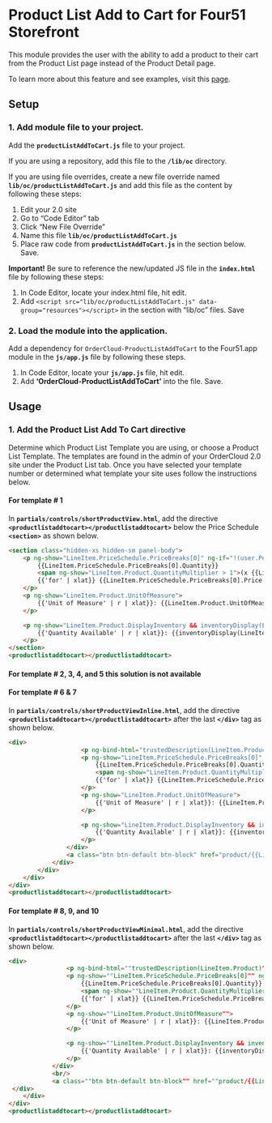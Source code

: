 # Product List Add to Cart for Four51 Storefront 

This module provides the user with the ability to add a product to their cart from the Product List page instead of the Product Detail page. 

To learn more about this feature and see examples, visit this [page](https://volition.four51ordercloud.com/store/product/ProductListAddtoCart).

## Setup
### 1. Add module file to your project.
Add the **`productListAddToCart.js`** file to your project.

If you are using a repository, add this file to the **`/lib/oc`** directory.

If you are using file overrides, create a new file override named **`lib/oc/productListAddToCart.js`** and add this file as the content by following these steps:

 1. Edit your 2.0 site
 2. Go to “Code Editor” tab
 3. Click “New File Override”
 4. Name this file **`lib/oc/productListAddToCart.js`**
 5. Place raw code from **`productListAddToCart.js`**  in the section below. Save.

**Important!** Be sure to reference the new/updated JS file in the **`index.html`** file by following these steps:

 1. In Code Editor, locate your index.html file, hit edit. 
 2. Add `<script src="lib/oc/productListAddToCart.js" data-group="resources"></script>` in the section with “lib/oc” files. Save

### 2. Load the module into the application.
Add a dependency for `OrderCloud-ProductListAddToCart` to the Four51.app module in the **`js/app.js`** file by following these steps. 

 1. In Code Editor, locate your **`js/app.js`** file, hit edit. 
 2. Add **‘OrderCloud-ProductListAddToCart’** into the file. Save.

## Usage

### 1. Add the Product List Add To Cart directive

Determine which Product List Template you are using, or choose a Product List Template.  The templates are found in the admin of your OrderCloud 2.0 site under the Product List tab.  Once you have selected your template number or determined what template your site uses follow the instructions below.

#### For template # 1

In **`partials/controls/shortProductView.html`**, add the directive **`<productlistaddtocart></productlistaddtocart>`** below the Price Schedule **`<section>`** as shown below. 

```html
<section class="hidden-xs hidden-sm panel-body">
    <p ng-show="LineItem.PriceSchedule.PriceBreaks[0]" ng-if="!(user.Permissions.contains('HidePricing'))">
        {{LineItem.PriceSchedule.PriceBreaks[0].Quantity}}
        <span ng-show="LineItem.Product.QuantityMultiplier > 1">(x {{LineItem.Product.QuantityMultiplier}})</span>
        {{'for' | xlat}} {{LineItem.PriceSchedule.PriceBreaks[0].Price | culturecurrency}}
    </p>
    <p ng-show="LineItem.Product.UnitOfMeasure">
        {{'Unit of Measure' | r | xlat}}: {{LineItem.Product.UnitOfMeasure}}
    </p>

    <p ng-show="LineItem.Product.DisplayInventory && inventoryDisplay(LineItem.Product, LineItem.Variant) != undefined">
        {{'Quantity Available' | r | xlat}}: {{inventoryDisplay(LineItem.Product, LineItem.Variant) }}
    </p>
</section>
<productlistaddtocart></productlistaddtocart>
```

#### For template # 2, 3, 4, and 5 this solution is not available

#### For template # 6 & 7

In **`partials/controls/shortProductViewInline.html`**, add the directive **`<productlistaddtocart></productlistaddtocart>`** after the last **`</div>`** tag as shown below. 

```html
<div>
                    <p ng-bind-html="trustedDescription(LineItem.Product)" ng-show="LineItem.Product.Description" />
                    <p ng-show="LineItem.PriceSchedule.PriceBreaks[0]" ng-if="!(user.Permissions.contains('HidePricing'))">
                        {{LineItem.PriceSchedule.PriceBreaks[0].Quantity}}
                        <span ng-show="LineItem.Product.QuantityMultiplier > 1">(x {{LineItem.Product.QuantityMultiplier}})</span>
                        {{'for' | xlat}} {{LineItem.PriceSchedule.PriceBreaks[0].Price | culturecurrency}}
                    </p>
                    <p ng-show="LineItem.Product.UnitOfMeasure">
                        {{'Unit of Measure' | r | xlat}}: {{LineItem.Product.UnitOfMeasure}}
                    </p>

                    <p ng-show="LineItem.Product.DisplayInventory && inventoryDisplay(LineItem.Product, LineItem.Variant) != undefined">
                        {{'Quantity Available' | r | xlat}}: {{inventoryDisplay(LineItem.Product, LineItem.Variant) }}
                    </p>
                </div>
                <a class="btn btn-default btn-block" href="product/{{LineItem.Product.InteropID}}">{{('View' | r) + ' ' + ('Product' | r) | xlat}}</a>
            </div>
        </div>
    </div>
</div>
<productlistaddtocart></productlistaddtocart>
```

#### For template # 8, 9, and 10

In **`partials/controls/shortProductViewMinimal.html`**, add the directive **`<productlistaddtocart></productlistaddtocart>`** after the last **`</div>`** tag as shown below. 

```html
<div>
                <p ng-bind-html=""trustedDescription(LineItem.Product)"" ng-show=""LineItem.Product.Description"" />
                <p ng-show=""LineItem.PriceSchedule.PriceBreaks[0]"" ng-if=""!(user.Permissions.contains('HidePricing'))"">
                    {{LineItem.PriceSchedule.PriceBreaks[0].Quantity}}
                    <span ng-show=""LineItem.Product.QuantityMultiplier > 1"">(x {{LineItem.Product.QuantityMultiplier}})</span>
                    {{'for' | xlat}} {{LineItem.PriceSchedule.PriceBreaks[0].Price | culturecurrency}}
                </p>
                <p ng-show=""LineItem.Product.UnitOfMeasure"">
                    {{'Unit of Measure' | r | xlat}}: {{LineItem.Product.UnitOfMeasure}}
                </p>

                <p ng-show=""LineItem.Product.DisplayInventory && inventoryDisplay(LineItem.Product, LineItem.Variant) != undefined"">
                    {{'Quantity Available' | r | xlat}}: {{inventoryDisplay(LineItem.Product, LineItem.Variant) }}
                </p>
            </div>
            <br/>
            <a class=""btn btn-default btn-block"" href=""product/{{LineItem.Product.InteropID}}"">{{('View' | r) + ' ' + ('Product' | r) | xlat}}</a>
 </div>
    </div>
</div>
<productlistaddtocart></productlistaddtocart>
```
